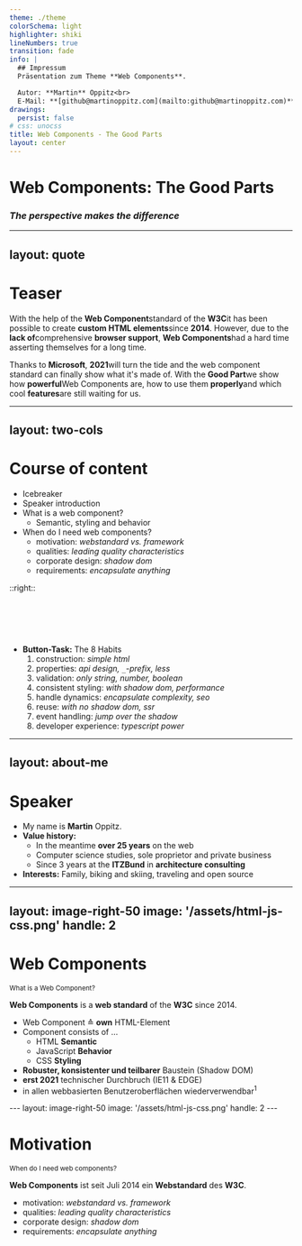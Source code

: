 ```yaml
---
theme: ./theme
colorSchema: light
highlighter: shiki
lineNumbers: true
transition: fade
info: |
  ## Impressum
  Präsentation zum Theme **Web Components**.

  Autor: **Martin** Oppitz<br>
  E-Mail: **[github@martinoppitz.com](mailto:github@martinoppitz.com)**
drawings:
  persist: false
# css: unocss
title: Web Components - The Good Parts
layout: center
---
```


# **Web Components:** The Good Parts

### _The perspective makes the difference_

---
layout: quote
---

# Teaser

With the help of the **Web Component**standard of the **W3C**it has been possible to create **custom HTML elements**since **2014**. However, due to the **lack of**comprehensive **browser support**, **Web Components**had a hard time asserting themselves for a long time.

Thanks to **Microsoft**, **2021**will turn the tide and the web component standard can finally show what it's made of. With the **Good Part**we show how **powerful**Web Components are, how to use them **properly**and which cool **features**are still waiting for us.

---
layout: two-cols
---

# Course of content

- Icebreaker
- Speaker introduction
- What is a web component?
  - Semantic, styling and behavior
- When do I need web components?
  - motivation: _webstandard vs. framework_
  - qualities: _leading quality characteristics_
  - corporate design: _shadow dom_
  - requirements: _encapsulate anything_

::right::

# <br>

- **Button-Task:** The 8 Habits
  1. construction: _simple html_
  2. properties: _api design, `_`-prefix, less_
  3. validation: _only string, number, boolean_
  4. consistent styling: _with shadow dom, performance_
  5. handle dynamics: _encapsulate complexity, seo_
  6. reuse: _with no shadow dom, ssr_
  7. event handling: _jump over the shadow_
  8. developer experience: _typescript power_


---
layout: about-me
---

# Speaker

<v-clicks>

- My name is **Martin** Oppitz.
- **Value history:**
  - In the meantime **over 25 years** on the web
  - Computer science studies, sole proprietor and private business
  - Since 3 years at the **ITZBund** in **architecture consulting**
- **Interests:** Family, biking and skiing, traveling and open source

</v-clicks>

---
layout: image-right-50
image: '/assets/html-js-css.png'
handle: 2
---

# Web Components
<small class="underline">What is a Web Component?</small>

**Web Components** is a **web standard** of the **<kol-abbr _title="World Wide Web Consortium">W3C</kol-abbr>** since 2014.

<v-clicks>

- Web Component ≙ <strong>own</strong> HTML-Element
- Component consists of …
  - HTML <kol-icon _icon="icofont-arrow-right"></kol-icon> <strong>Semantic</strong>
  - JavaScript <kol-icon _icon="icofont-arrow-right"></kol-icon> <strong>Behavior</strong>
  - CSS <kol-icon _icon="icofont-arrow-right"></kol-icon> <strong>Styling</strong>
- <strong>Robuster, konsistenter und teilbarer</strong> Baustein (Shadow DOM)
- **erst 2021** technischer Durchbruch (<kol-abbr _title="Microsoft Internet Explorer 11">IE11</kol-abbr> & <kol-abbr _title="Microsoft Edge Webbrowser">EDGE</kol-abbr>)
- in allen webbasierten Benutzeroberflächen wiederverwendbar<sup>1</sup>

</v-clicks>
---
layout: image-right-50
image: '/assets/html-js-css.png'
handle: 2
---

# Motivation
<small class="underline">When do I need web components?</small>

<strong>Web Components</strong> ist seit Juli 2014 ein <strong>Webstandard</strong> des <strong><kol-abbr _title="World Wide Web Consortium">W3C</kol-abbr></strong>.

<v-clicks>

- motivation: _webstandard vs. framework_
- qualities: _leading quality characteristics_
- corporate design: _shadow dom_
- requirements: _encapsulate anything_

</v-clicks>
